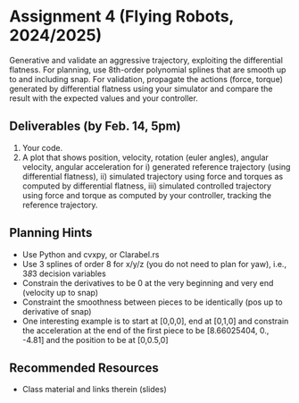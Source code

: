 # Assignment 4 (Flying Robots, 2024/2025)

Generative and validate an aggressive trajectory, exploiting the differential flatness. For planning, use 8th-order polynomial splines that are smooth up to and including snap. For validation, propagate the actions (force, torque) generated by differential flatness using your simulator and compare the result with the expected values and your controller.

## Deliverables (by Feb. 14, 5pm)

1. Your code.
2. A plot that shows position, velocity, rotation (euler angles), angular velocity, angular acceleration for i) generated reference trajectory (using differential flatness), ii) simulated trajectory using force and torques as computed by differential flatness, iii) simulated controlled trajectory using force and torque as computed by your controller, tracking the reference trajectory.

## Planning Hints

- Use Python and cvxpy, or Clarabel.rs
- Use 3 splines of order 8 for x/y/z (you do not need to plan for yaw), i.e., 3*8*3 decision variables
- Constrain the derivatives to be 0 at the very beginning and very end (velocity up to snap)
- Constraint the smoothness between pieces to be identically (pos up to derivative of snap)
- One interesting example is to start at [0,0,0], end at [0,1,0] and constrain the acceleration at the end of the first piece to be [8.66025404, 0., -4.81] and the position to be at [0,0.5,0]

## Recommended Resources

- Class material and links therein (slides)
